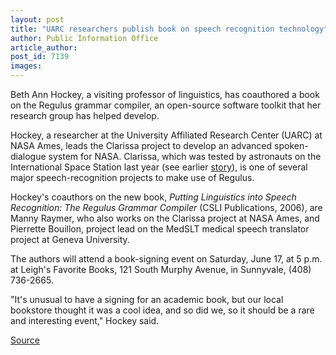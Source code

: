 ```yaml
---
layout: post
title: "UARC researchers publish book on speech recognition technology"
author: Public Information Office
article_author: 
post_id: 7139
images:
---
```


<a name="content" id="content"></a>
<p>
  Beth Ann Hockey, a visiting professor of linguistics, has coauthored a book on the Regulus grammar compiler, an open-source software toolkit that her research group has helped develop.
</p>
<p>
  Hockey, a researcher at the University Affiliated Research Center (UARC) at NASA Ames, leads the Clarissa project to develop an advanced spoken-dialogue system for NASA. Clarissa, which was tested by astronauts on the International Space Station last year (see earlier <a href="http://currents.ucsc.edu/05-06/07-11/clarissa.asp">story</a>), is one of several major speech-recognition projects to make use of Regulus.
</p>
<p>
  Hockey's coauthors on the new book, <i>Putting Linguistics into Speech Recognition: The Regulus Grammar Compiler</i> (CSLI Publications, 2006), are Manny Raymer, who also works on the Clarissa project at NASA Ames, and Pierrette Bouillon, project lead on the MedSLT medical speech translator project at Geneva University.
</p>
<p>
  The authors will attend a book-signing event on Saturday, June 17, at 5 p.m. at Leigh's Favorite Books, 121 South Murphy Avenue, in Sunnyvale, (408) 736-2665.
</p>
<p>
  "It's unusual to have a signing for an academic book, but our local bookstore thought it was a cool idea, and so did we, so it should be a rare and interesting event," Hockey said.
</p>
<p><a href="http://www1.ucsc.edu/currents/05-06/06-12/hockey.asp" title="Permalink to hockey">Source</a></p>
